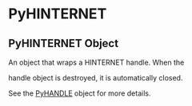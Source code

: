 # PyHINTERNET


## PyHINTERNET Object

An object that wraps a HINTERNET handle\.  When the 

handle object is destroyed, it is automatically closed\. 

See the [PyHANDLE](PyHANDLE.md) object for more details\.
